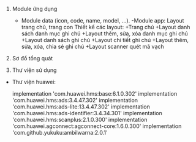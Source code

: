 1.	Module ứng dụng
      - Module data (icon, code, name, model, ...).
      -Module app: Layout trang chủ, trang con
  Thiết kế các layout:
+Trang chủ
+Layout danh sách danh mục ghi chú
+Layout thêm, sửa, xóa danh mục ghi chú
+Layout danh sách ghi chú
+Layout chi tiết ghi chú
+Layout thêm, sửa, xóa, chia sẻ ghi chú
+Layout scanner quét mã vạch

2.	Sơ đồ tổng quát

 


3.	Thư viện sử dụng

-	Thư viện huawei:

    implementation 'com.huawei.hms:base:6.1.0.302'
    implementation 'com.huawei.hms:ads:3.4.47.302'
    implementation 'com.huawei.hms:ads-lite:13.4.47.302'
    implementation 'com.huawei.hms:ads-identifier:3.4.34.301'
    implementation 'com.huawei.hms:scanplus:2.1.0.300'
    implementation 'com.huawei.agconnect:agconnect-core:1.6.0.300'
    implementation 'com.github.yukuku:ambilwarna:2.0.1'
